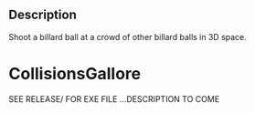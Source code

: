 ## Description

Shoot a billard ball at a crowd of other billard balls in 3D space.


# CollisionsGallore

SEE RELEASE/ FOR EXE FILE ...DESCRIPTION TO COME
